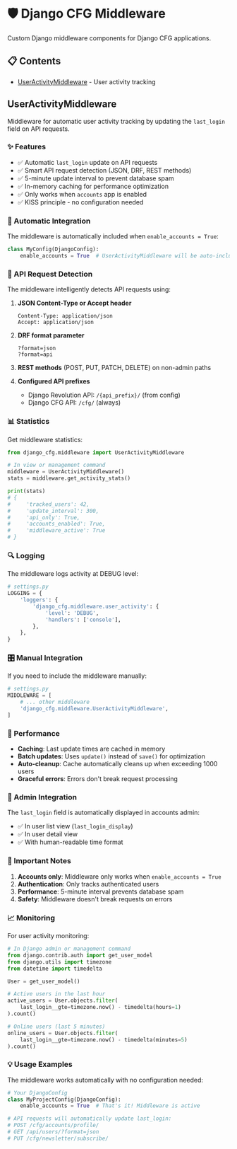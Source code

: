 # 🛡️ Django CFG Middleware

Custom Django middleware components for Django CFG applications.

## 📋 Contents

- [UserActivityMiddleware](#useractivitymiddleware) - User activity tracking

## UserActivityMiddleware

Middleware for automatic user activity tracking by updating the `last_login` field on API requests.

### ✨ Features

- ✅ Automatic `last_login` update on API requests
- ✅ Smart API request detection (JSON, DRF, REST methods)
- ✅ 5-minute update interval to prevent database spam
- ✅ In-memory caching for performance optimization
- ✅ Only works when `accounts` app is enabled
- ✅ KISS principle - no configuration needed

### 🚀 Automatic Integration

The middleware is automatically included when `enable_accounts = True`:

```python
class MyConfig(DjangoConfig):
    enable_accounts = True  # UserActivityMiddleware will be auto-included
```

### 🎯 API Request Detection

The middleware intelligently detects API requests using:

1. **JSON Content-Type or Accept header**
   ```
   Content-Type: application/json
   Accept: application/json
   ```

2. **DRF format parameter**
   ```
   ?format=json
   ?format=api
   ```

3. **REST methods** (POST, PUT, PATCH, DELETE) on non-admin paths

4. **Configured API prefixes**
   - Django Revolution API: `/{api_prefix}/` (from config)
   - Django CFG API: `/cfg/` (always)

### 📊 Statistics

Get middleware statistics:

```python
from django_cfg.middleware import UserActivityMiddleware

# In view or management command
middleware = UserActivityMiddleware()
stats = middleware.get_activity_stats()

print(stats)
# {
#     'tracked_users': 42,
#     'update_interval': 300,
#     'api_only': True,
#     'accounts_enabled': True,
#     'middleware_active': True
# }
```

### 🔍 Logging

The middleware logs activity at DEBUG level:

```python
# settings.py
LOGGING = {
    'loggers': {
        'django_cfg.middleware.user_activity': {
            'level': 'DEBUG',
            'handlers': ['console'],
        },
    },
}
```

### 🎛️ Manual Integration

If you need to include the middleware manually:

```python
# settings.py
MIDDLEWARE = [
    # ... other middleware
    'django_cfg.middleware.UserActivityMiddleware',
]
```

### 🔧 Performance

- **Caching**: Last update times are cached in memory
- **Batch updates**: Uses `update()` instead of `save()` for optimization
- **Auto-cleanup**: Cache automatically cleans up when exceeding 1000 users
- **Graceful errors**: Errors don't break request processing

### 🎯 Admin Integration

The `last_login` field is automatically displayed in accounts admin:

- ✅ In user list view (`last_login_display`)
- ✅ In user detail view
- ✅ With human-readable time format

### 🚨 Important Notes

1. **Accounts only**: Middleware only works when `enable_accounts = True`
2. **Authentication**: Only tracks authenticated users
3. **Performance**: 5-minute interval prevents database spam
4. **Safety**: Middleware doesn't break requests on errors

### 📈 Monitoring

For user activity monitoring:

```python
# In Django admin or management command
from django.contrib.auth import get_user_model
from django.utils import timezone
from datetime import timedelta

User = get_user_model()

# Active users in the last hour
active_users = User.objects.filter(
    last_login__gte=timezone.now() - timedelta(hours=1)
).count()

# Online users (last 5 minutes)
online_users = User.objects.filter(
    last_login__gte=timezone.now() - timedelta(minutes=5)
).count()
```

### 💡 Usage Examples

The middleware works automatically with no configuration needed:

```python
# Your DjangoConfig
class MyProjectConfig(DjangoConfig):
    enable_accounts = True  # That's it! Middleware is active

# API requests will automatically update last_login:
# POST /cfg/accounts/profile/
# GET /api/users/?format=json
# PUT /cfg/newsletter/subscribe/
```
